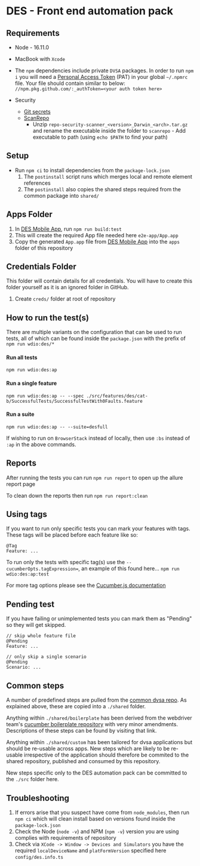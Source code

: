 # DES - Front end automation pack

## Requirements
- Node - 16.11.0
- MacBook with `Xcode`
- The `npm` dependencies include private `DVSA` packages. In order to run `npm i` you will need a [Personal Access Token](https://docs.github.com/en/authentication/keeping-your-account-and-data-secure/creating-a-personal-access-token) (PAT) in your global `~/.npmrc` file. Your file should contain similar to below:
`//npm.pkg.github.com/:_authToken=<your auth token here>`

- Security
  - [Git secrets](https://github.com/awslabs/git-secrets)
  - [ScanRepo](https://github.com/UKHomeOffice/repo-security-scanner)
    - Unzip `repo-security-scanner_<version>_Darwin_<arch>.tar.gz` and rename the executable inside the folder to `scanrepo` - Add executable to path (using `echo $PATH` to find your path)

## Setup
- Run `npm ci` to install dependencies from the `package-lock.json`
  1. The `postinstall` script runs which merges local and remote element references 
  2. The `postinstall` also copies the shared steps required from the common package into `shared/`

## Apps Folder
  1. In [DES Mobile App](https://github.com/dvsa/des-mobile-app/), run `npm run build:test`
  2. This will create the required App file needed here `e2e-app/App.app`
  3. Copy the generated `App.app` file from [DES Mobile App](https://github.com/dvsa/des-mobile-app/) into the `apps` folder of this repository

## Credentials Folder
This folder will contain details for all credentials. You will have to create this folder yourself as it is an ignored folder in GitHub.
1. Create `creds/` folder at root of repository

## How to run the test(s)
There are multiple variants on the configuration that can be used to run tests, all of which can be found inside the `package.json` with the prefix of 
`npm run wdio:des/*`

#### Run all tests
`npm run wdio:des:ap`

#### Run a single feature
`npm run wdio:des:ap -- --spec ./src/features/des/cat-b/SuccessfulTests/SuccessfulTestWith0Faults.feature`

#### Run a suite
`npm run wdio:des:ap -- --suite=desfull`

If wishing to run on `BrowserStack` instead of locally, then use `:bs` instead of `:ap` in the above commands.

## Reports
After running the tests you can run `npm run report` to open up the allure report page

To clean down the reports then run `npm run report:clean`

## Using tags

If you want to run only specific tests you can mark your features with tags. These tags will be placed before each feature like so:

```gherkin
@Tag
Feature: ...
```

To run only the tests with specific tag(s) use the `--cucumberOpts.tagExpression=`, an example of this found here...
`npm run wdio:des:ap:test`

For more tag options please see the [Cucumber.js documentation](https://docs.cucumber.io/tag-expressions/)

## Pending test

If you have failing or unimplemented tests you can mark them as "Pending" so they will get skipped.

```gherkin
// skip whole feature file
@Pending
Feature: ...

// only skip a single scenario
@Pending
Scenario: ...
```

## Common steps

A number of predefined steps are pulled from the [common dvsa repo](https://github.com/dvsa/dvsa-app-dev-automation). As explained above, these are copied into a `./shared` folder.

Anything within `./shared/boilerplate` has been derived from the webdriver team's [cucumber boilerplate repository](https://github.com/dvsa/dvsa-app-dev-automation) with very minor amendments. Descriptions of these steps can be found by visiting that link.

Anything within `./shared/custom` has been tailored for dvsa applications but should be re-usable across apps.  New steps which are likely to be re-usable irrespective of the application should therefore be commited to the shared repository, published and consumed by this repository.

New steps specific only to the DES automation pack can be committed to the `./src` folder here.

## Troubleshooting
 1. If errors arise that you suspect have come from `node_modules`, then run `npm ci` which will clean install based on versions found inside the `package-lock.json`
 2. Check the Node (`node -v`) and NPM (`npm -v`) version you are using complies with requirements of repository
 3. Check via `XCode -> Window -> Devices and Simulators` you have the required `localDeviceName` and `platFormVersion` specified here `config/des.info.ts`
